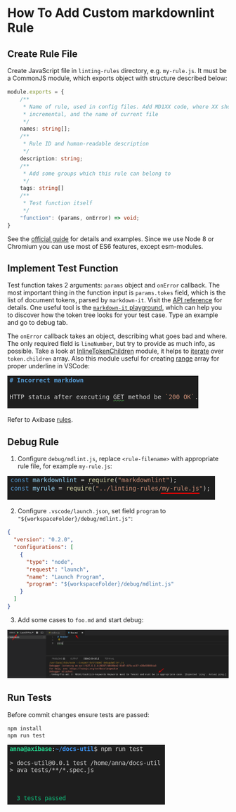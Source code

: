 # How To Add Custom markdownlint Rule

## Create Rule File

Create JavaScript file in `linting-rules` directory, e.g. `my-rule.js`. It must be a CommonJS module, which exports object with structure described below:

```typescript
module.exports = {
    /**
     * Name of rule, used in config files. Add MD1XX code, where XX should be 
     * incremental, and the name of current file
     */
    names: string[];
    /**
     * Rule ID and human-readable description
     */
    description: string;
    /**
     * Add some groups which this rule can belong to
     */
    tags: string[]
    /**
     * Test function itself
     */
    "function": (params, onError) => void;
}
```

See the [official guide](https://github.com/DavidAnson/markdownlint/blob/master/doc/CustomRules.md) for details and examples.
Since we use Node 8 or Chromium you can use most of ES6 features, except esm-modules.

## Implement Test Function

Test function takes 2 arguments: `params` object and `onError` callback.
The most important thing in the function input is `params.tokes` field, which is the list of document tokens, parsed by `markdown-it`. Visit the [API reference](https://markdown-it.github.io/markdown-it/#Token) for details.
One useful tool is the [`markdown-it` playground](https://markdown-it.github.io/), which can help you to discover how the token tree looks for your test case. Type an example and go to debug tab.

The `onError` callback takes an object, describing what goes bad and where. The only required field is `lineNumber`, but try to provide as much info, as possible. Take a look at [InlineTokenChildren](common/InlineTokenChildren.js) module, it helps to [iterate](linting-rules/backtick-keywords.js#L73) over `token.children` array. Also this module useful for creating [range](linting-rules/backtick-keywords.js#L90) array for proper underline in VSCode:

![](./images/vscode_underline.png)

Refer to Axibase [rules](README.md#axibase-rules).

## Debug Rule

1. Configure `debug/mdlint.js`, replace `<rule-filename>` with appropriate rule file, for example `my-rule.js`:

![](./images/debug_myrule.png)

2. Configure `.vscode/launch.json`, set field `program` to `"${workspaceFolder}/debug/mdlint.js"`:

```json
{
  "version": "0.2.0",
  "configurations": [
    {
      "type": "node",
      "request": "launch",
      "name": "Launch Program",
      "program": "${workspaceFolder}/debug/mdlint.js"
    }
  ]
}
```

3. Add some cases to `foo.md` and start debug:

![](./images/debug.png)

## Run Tests

Before commit changes ensure tests are passed:

```node
npm install
npm run test
```

![](./images/tests_passed.png)